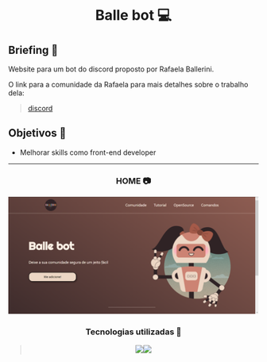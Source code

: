 <h1 align="center"> Balle bot 💻 </h1>

## Briefing 📄

Website para um bot do discord proposto por Rafaela Ballerini.

O link para a comunidade da Rafaela para mais detalhes sobre o trabalho dela:

> [discord](https://discord.gg/ballerini)

<h2 align="left"> Objetivos 📌 </h2>

- Melhorar skills como front-end developer

---

<h3 align="center"> HOME 📷 </h3>

<div><img src="./styles/assets/showcase.png"></div>

<h3 align="center"> Tecnologias utilizadas 🤖 </h3>

> <div align="center"><img src="https://img.shields.io/badge/HTML5-E34F26?style=for-the-badge&logo=html5&logoColor=white"><img src="https://img.shields.io/badge/CSS3-1572B6?style=for-the-badge&logo=css3&logoColor=white"></div>
